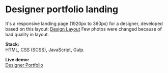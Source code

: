 # Designer portfolio landing
It's a responsive landing page (1920px to 360px)  for a designer, developed based on this layout:
[Design Layout](https://www.figma.com/design/6CdfhimUgMGL6cITesSSYf/Untitled?node-id=0-1&node-type=CANVAS&t=Ijms3oZPXy1DJUfj-0) 
Few photos were changed because of bad quality in layout.

**Stack:**  
HTML, CSS (SCSS), JavaScript, Gulp.

**Live demo:**  
[Designer Portfolio](https://andriiam.github.io/designer-portfolio/)
